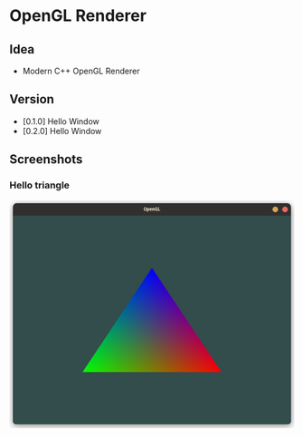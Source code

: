 # OpenGL Renderer

## Idea
- Modern C++ OpenGL Renderer
## Version

- [0.1.0] Hello Window
- [0.2.0] Hello Window

## Screenshots

### Hello triangle

![Hello Triangle](screenshots/hello_triangle.png)
